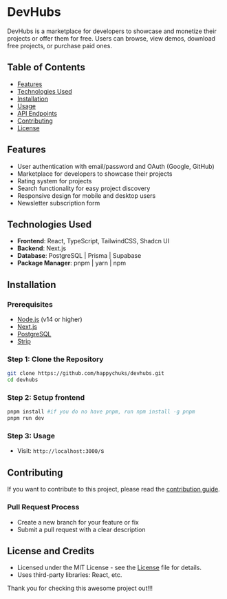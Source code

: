 # DevHubs

DevHubs is a marketplace for developers to showcase and monetize their projects or offer them for free. Users can browse, view demos, download free projects, or purchase paid ones. 

## Table of Contents

- [Features](#features)
- [Technologies Used](#technologies-used)
- [Installation](#installation)
- [Usage](#usage)
- [API Endpoints](#api-endpoints)
- [Contributing](#contributing)
- [License](#license)

## Features

- User authentication with email/password and OAuth (Google, GitHub)
- Marketplace for developers to showcase their projects
- Rating system for projects
- Search functionality for easy project discovery
- Responsive design for mobile and desktop users
- Newsletter subscription form

## Technologies Used

- **Frontend**: React, TypeScript, TailwindCSS, Shadcn UI
- **Backend**: Next.js
- **Database**: PostgreSQL | Prisma | Supabase
- **Package Manager**: pnpm | yarn | npm

## Installation

### Prerequisites

- [Node.js](https://nodejs.org/) (v14 or higher)
- [Next.js](https://nextjs.org/docs/getting-started/installation)
- [PostgreSQL](https://www.prisma.io/docs/getting-started/setup-prisma/start-from-scratch/relational-databases/connect-your-database-typescript-postgresql)
- [Strip](https://docs.stripe.com/sdks/set-version)

### Step 1: Clone the Repository

```bash
git clone https://github.com/happychuks/devhubs.git
cd devhubs
```

### Step 2: Setup frontend

```bash
pnpm install #if you do no have pnpm, run npm install -g pnpm
pnpm run dev
```

### Step 3: Usage
- Visit: `http://localhost:3000/`s


## Contributing

If you want to contribute to this project, please read the [contribution guide](./CONTRIBUTING.md).

### Pull Request Process

- Create a new branch for your feature or fix
- Submit a pull request with a clear description

## License and Credits

- Licensed under the MIT License - see the [License](./LICENSE) file for details.
- Uses third-party libraries: React, etc.

Thank you for checking this awesome project out!!!